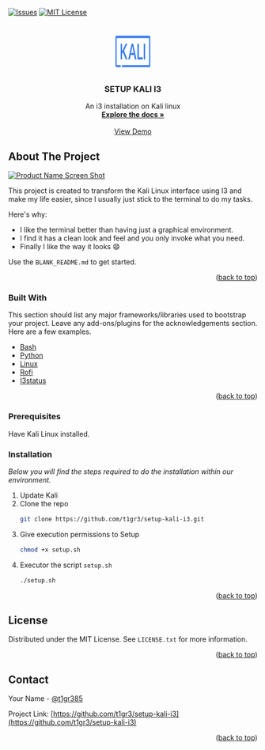 <div id="top"></div>

<!-- PROJECT SHIELDS -->

[![Issues][issues-shield]][issues-url]
[![MIT License][license-shield]][license-url]



<!-- PROJECT LOGO -->
<br />
<div align="center">
  <a href="https://github.com/t1gr3/setup-kali-i3">
    <img src="images/logo.png" alt="Logo" width="80" height="80">
  </a>

  <h3 align="center">SETUP KALI I3</h3>

  <p align="center">
    An i3 installation on Kali linux
    <br />
    <a href="https://github.com/t1gr3/setup-kali-i3"><strong>Explore the docs »</strong></a>
    <br />
    <br />
    <a href="https://github.com/t1gr3/setup-kali-i3">View Demo</a>
  </p>
</div>



<!-- ABOUT THE PROJECT -->
## About The Project

[![Product Name Screen Shot][product-screenshot]](https://github.com/t1gr3/setup-kali-i3)

This project is created to transform the Kali Linux interface using I3 and make my life easier, since I usually just stick to the terminal to do my tasks.

Here's why:
* I like the terminal better than having just a graphical environment.
* I find it has a clean look and feel and you only invoke what you need.
* Finally I like the way it looks :smile:

Use the `BLANK_README.md` to get started.

<p align="right">(<a href="#top">back to top</a>)</p>



### Built With

This section should list any major frameworks/libraries used to bootstrap your project. Leave any add-ons/plugins for the acknowledgements section. Here are a few examples.

* [Bash](https://www.gnu.org/software/bash/)
* [Python](https://www.python.org/)
* [Linux](https://www.linux.org/)
* [Rofi](https://github.com/davatorium/rofi)
* [I3status](https://github.com/Tazeg/i3status)

<p align="right">(<a href="#top">back to top</a>)</p>



<!-- GETTING STARTED -->
### Prerequisites

Have Kali Linux installed.

### Installation

_Below you will find the steps required to do the installation within our environment._

1. Update Kali
2. Clone the repo
   ```sh
   git clone https://github.com/t1gr3/setup-kali-i3.git
   ```
3. Give execution permissions to Setup
   ```sh
   chmod +x setup.sh
   ```
4. Executor the script `setup.sh`
   ```sh
   ./setup.sh
   ```

<p align="right">(<a href="#top">back to top</a>)</p>



<!-- LICENSE -->
## License

Distributed under the MIT License. See `LICENSE.txt` for more information.

<p align="right">(<a href="#top">back to top</a>)</p>



<!-- CONTACT -->
## Contact

Your Name - [@t1gr385](https://twitter.com/t1gr385)

Project Link: [https://github.com/t1gr3/setup-kali-i3](https://github.com/t1gr3/setup-kali-i3)

<p align="right">(<a href="#top">back to top</a>)</p>



<!-- MARKDOWN LINKS & IMAGES -->
[issues-shield]: https://img.shields.io/github/issues/t1gr3/setup-kali-i3?style=for-the-badge
[issues-url]: https://github.com/t1gr3/setup-kali-i3/issues
[license-shield]: https://img.shields.io/github/license/t1gr3/setup-kali-i3?style=for-the-badge
[license-url]: https://github.com/t1gr3/setup-kali-i3/LICENSE.txt
[product-screenshot]: images/screenshot.png
